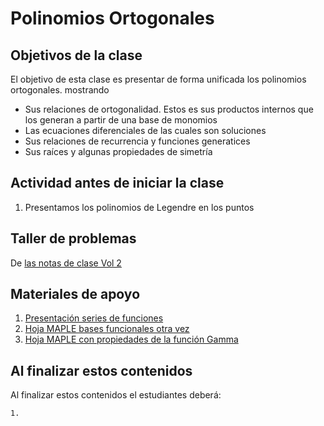 # Polinomios Ortogonales

## Objetivos de la clase
El objetivo de esta clase es presentar de forma unificada los polinomios ortogonales. mostrando
 + Sus relaciones de ortogonalidad. Estos es sus productos internos que los generan a partir de una base de monomios
 + Las ecuaciones diferenciales de las cuales son soluciones
 + Sus relaciones de recurrencia y funciones generatices
 + Sus raíces y algunas propiedades de simetría


## Actividad antes de iniciar la clase
 1. Presentamos los polinomios de Legendre en los puntos 

## Taller de problemas
 De [las notas de clase Vol 2](https://github.com/nunezluis/MisCursos/blob/main/MisMateriales/LibrosCapitulos/VolumenDOS.pdf)


## Materiales de apoyo
  1. [Presentación series de funciones](https://github.com/nunezluis/MisCursos/blob/main/MisMateriales/Presentaciones/M2_2_1SerieFunciones.pdf)
  2. [Hoja MAPLE bases funcionales otra vez](https://htmlpreview.github.io/?https://github.com/nunezluis/MisCursos/blob/main/MisMateriales/ProgramasScripts/BasesFuncionales/BasesFuncionales.html)
  3. [Hoja MAPLE con propiedades de la función Gamma](https://htmlpreview.github.io/?https://github.com/nunezluis/MisCursos/blob/main/MisMateriales/ProgramasScripts/FuncionGamma/funcionGamma.html)

## Al finalizar estos contenidos
Al finalizar estos contenidos el estudiantes deberá:

    1.
